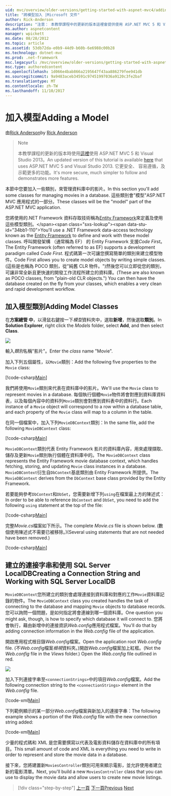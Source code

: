 ```yaml
---
uid: mvc/overview/older-versions/getting-started-with-aspnet-mvc4/adding-a-model
title: "將模型加入 |Microsoft 文件"
author: Rick-Anderson
description: "注意： 本教學課程中的更新的版本這裡會提供使用 ASP.NET MVC 5 和 Visual Studio 2013。 這是更安全、 容易遵循，以及示範..."
ms.author: aspnetcontent
manager: wpickett
ms.date: 08/28/2012
ms.topic: article
ms.assetid: 53db72da-e0b9-44d9-b60b-6e6988c00b28
ms.technology: dotnet-mvc
ms.prod: .net-framework
msc.legacyurl: /mvc/overview/older-versions/getting-started-with-aspnet-mvc4/adding-a-model
msc.type: authoredcontent
ms.openlocfilehash: 1d066e4bab866a2195647f43aa886279fee941db
ms.sourcegitcommit: 9a9483aceb34591c97451997036a9120c3fe2baf
ms.translationtype: MT
ms.contentlocale: zh-TW
ms.lasthandoff: 11/10/2017
---
```

<a name="adding-a-model"></a><span data-ttu-id="34bb1-104">加入模型</span><span class="sxs-lookup"><span data-stu-id="34bb1-104">Adding a Model</span></span>
====================
<span data-ttu-id="34bb1-105">由[Rick Anderson](https://github.com/Rick-Anderson)</span><span class="sxs-lookup"><span data-stu-id="34bb1-105">by [Rick Anderson](https://github.com/Rick-Anderson)</span></span>

> > [!NOTE]
> > <span data-ttu-id="34bb1-106">本教學課程的更新的版本時使用[這裡](../../getting-started/introduction/getting-started.md)使用 ASP.NET MVC 5 和 Visual Studio 2013。</span><span class="sxs-lookup"><span data-stu-id="34bb1-106">An updated version of this tutorial is available [here](../../getting-started/introduction/getting-started.md) that uses ASP.NET MVC 5 and Visual Studio 2013.</span></span> <span data-ttu-id="34bb1-107">它更安全、 容易遵循，及示範更多的功能。</span><span class="sxs-lookup"><span data-stu-id="34bb1-107">It's more secure, much simpler to follow and demonstrates more features.</span></span>


<span data-ttu-id="34bb1-108">本節中您要加入一些類別，來管理資料庫中的影片。</span><span class="sxs-lookup"><span data-stu-id="34bb1-108">In this section you'll add some classes for managing movies in a database.</span></span> <span data-ttu-id="34bb1-109">這些類別會&quot;模型&quot;ASP.NET MVC 應用程式的一部分。</span><span class="sxs-lookup"><span data-stu-id="34bb1-109">These classes will be the &quot;model&quot; part of the ASP.NET MVC application.</span></span>

<span data-ttu-id="34bb1-110">您將使用的.NET Framework 資料存取技術稱為[Entity Framework](https://msdn.microsoft.com/en-us/library/bb399572(VS.110).aspx)來定義及使用這些模型類別。</span><span class="sxs-lookup"><span data-stu-id="34bb1-110">You'll use a .NET Framework data-access technology known as the [Entity Framework](https://msdn.microsoft.com/en-us/library/bb399572(VS.110).aspx) to define and work with these model classes.</span></span> <span data-ttu-id="34bb1-111">呼叫開發架構 （通常稱為 EF） 的 Entity Framework 支援*Code First*。</span><span class="sxs-lookup"><span data-stu-id="34bb1-111">The Entity Framework (often referred to as EF) supports a development paradigm called *Code First*.</span></span> <span data-ttu-id="34bb1-112">程式碼第一次可讓您撰寫簡單的類別來建立模型物件。</span><span class="sxs-lookup"><span data-stu-id="34bb1-112">Code First allows you to create model objects by writing simple classes.</span></span> <span data-ttu-id="34bb1-113">(這些是也稱為 POCO 類別，從&quot;純舊 CLR 物件。&quot;)然後您可以立即從您的類別，可讓非常全新且更快速的開發工作流程所建立的資料庫。</span><span class="sxs-lookup"><span data-stu-id="34bb1-113">(These are also known as POCO classes, from &quot;plain-old CLR objects.&quot;) You can then have the database created on the fly from your classes, which enables a very clean and rapid development workflow.</span></span>

## <a name="adding-model-classes"></a><span data-ttu-id="34bb1-114">加入模型類別</span><span class="sxs-lookup"><span data-stu-id="34bb1-114">Adding Model Classes</span></span>

<span data-ttu-id="34bb1-115">在**方案總管 中**，以滑鼠右鍵按一下*模型*資料夾中，選取**新增**，然後選取**類別**。</span><span class="sxs-lookup"><span data-stu-id="34bb1-115">In **Solution Explorer**, right click the *Models* folder, select **Add**, and then select **Class**.</span></span>

![](adding-a-model/_static/image1.png)

<span data-ttu-id="34bb1-116">輸入*類別*名稱&quot;影片&quot;。</span><span class="sxs-lookup"><span data-stu-id="34bb1-116">Enter the *class* name &quot;Movie&quot;.</span></span>

<span data-ttu-id="34bb1-117">加入下列五個屬性，以`Movie`類別：</span><span class="sxs-lookup"><span data-stu-id="34bb1-117">Add the following five properties to the `Movie` class:</span></span>

[!code-csharp[Main](adding-a-model/samples/sample1.cs)]

<span data-ttu-id="34bb1-118">我們將使用`Movie`類別來代表在資料庫中的影片。</span><span class="sxs-lookup"><span data-stu-id="34bb1-118">We'll use the `Movie` class to represent movies in a database.</span></span> <span data-ttu-id="34bb1-119">每個執行個體`Movie`物件將會對應到資料庫資料表，以及每個內容中的資料列`Movie`類別會對應到資料表中的資料行。</span><span class="sxs-lookup"><span data-stu-id="34bb1-119">Each instance of a `Movie` object will correspond to a row within a database table, and each property of the `Movie` class will map to a column in the table.</span></span>

<span data-ttu-id="34bb1-120">在同一個檔案中，加入下列`MovieDBContext`類別：</span><span class="sxs-lookup"><span data-stu-id="34bb1-120">In the same file, add the following `MovieDBContext` class:</span></span>

[!code-csharp[Main](adding-a-model/samples/sample2.cs)]

<span data-ttu-id="34bb1-121">`MovieDBContext`類別代表 Entity Framework 影片的資料庫內容，用來處理擷取、 儲存及更新`Movie`類別執行個體在資料庫中的。</span><span class="sxs-lookup"><span data-stu-id="34bb1-121">The `MovieDBContext` class represents the Entity Framework movie database context, which handles fetching, storing, and updating `Movie` class instances in a database.</span></span> <span data-ttu-id="34bb1-122">`MovieDBContext`衍生自`DbContext`基底類別由 Entity Framework 所提供。</span><span class="sxs-lookup"><span data-stu-id="34bb1-122">The `MovieDBContext` derives from the `DbContext` base class provided by the Entity Framework.</span></span>

<span data-ttu-id="34bb1-123">若要能夠參考`DbContext`和`DbSet`，您需要新增下列`using`在檔案最上方的陳述式：</span><span class="sxs-lookup"><span data-stu-id="34bb1-123">In order to be able to reference `DbContext` and `DbSet`, you need to add the following `using` statement at the top of the file:</span></span>

[!code-csharp[Main](adding-a-model/samples/sample3.cs)]

<span data-ttu-id="34bb1-124">完整*Movie.cs*檔案如下所示。</span><span class="sxs-lookup"><span data-stu-id="34bb1-124">The complete *Movie.cs* file is shown below.</span></span> <span data-ttu-id="34bb1-125">(數個使用陳述式不需要已被移除。)</span><span class="sxs-lookup"><span data-stu-id="34bb1-125">(Several using statements that are not needed have been removed.)</span></span>

[!code-csharp[Main](adding-a-model/samples/sample4.cs)]

## <a name="creating-a-connection-string-and-working-with-sql-server-localdb"></a><span data-ttu-id="34bb1-126">建立的連接字串和使用 SQL Server LocalDB</span><span class="sxs-lookup"><span data-stu-id="34bb1-126">Creating a Connection String and Working with SQL Server LocalDB</span></span>

<span data-ttu-id="34bb1-127">`MovieDBContext`您所建立的類別會處理連接到資料庫和對應的工作`Movie`資料庫記錄的物件。</span><span class="sxs-lookup"><span data-stu-id="34bb1-127">The `MovieDBContext` class you created handles the task of connecting to the database and mapping `Movie` objects to database records.</span></span> <span data-ttu-id="34bb1-128">您可以詢問一個問題，是如何指定將會連線到哪一個資料庫。</span><span class="sxs-lookup"><span data-stu-id="34bb1-128">One question you might ask, though, is how to specify which database it will connect to.</span></span> <span data-ttu-id="34bb1-129">您將會執行，藉由新增中的連接資訊*Web.config*應用程式檔案。</span><span class="sxs-lookup"><span data-stu-id="34bb1-129">You'll do that by adding connection information in the *Web.config* file of the application.</span></span>

<span data-ttu-id="34bb1-130">開啟應用程式根目錄*Web.config*檔案。</span><span class="sxs-lookup"><span data-stu-id="34bb1-130">Open the application root *Web.config* file.</span></span> <span data-ttu-id="34bb1-131">(不*Web.config*檔案*檢視*資料夾。)開啟*Web.config*檔案加上紅框。</span><span class="sxs-lookup"><span data-stu-id="34bb1-131">(Not the *Web.config* file in the *Views* folder.) Open the *Web.config* file outlined in red.</span></span>

![](adding-a-model/_static/image2.png)

<span data-ttu-id="34bb1-132">加入下列連接字串至`<connectionStrings>`中的項目*Web.config*檔案。</span><span class="sxs-lookup"><span data-stu-id="34bb1-132">Add the following connection string to the `<connectionStrings>` element in the *Web.config* file.</span></span>

[!code-xml[Main](adding-a-model/samples/sample5.xml)]

<span data-ttu-id="34bb1-133">下列範例顯示的某一部分*Web.config*檔案與新加入的連接字串：</span><span class="sxs-lookup"><span data-stu-id="34bb1-133">The following example shows a portion of the *Web.config* file with the new connection string added:</span></span>

[!code-xml[Main](adding-a-model/samples/sample6.xml?highlight=6-9)]

<span data-ttu-id="34bb1-134">少量的程式碼和 XML 是您需要撰寫以代表及電影資料儲存在資料庫中的所有項目。</span><span class="sxs-lookup"><span data-stu-id="34bb1-134">This small amount of code and XML is everything you need to write in order to represent and store the movie data in a database.</span></span>

<span data-ttu-id="34bb1-135">接下來，您將建置新`MoviesController`類別可用來顯示電影，並允許使用者建立新的電影清單。</span><span class="sxs-lookup"><span data-stu-id="34bb1-135">Next, you'll build a new `MoviesController` class that you can use to display the movie data and allow users to create new movie listings.</span></span>

>[!div class="step-by-step"]
<span data-ttu-id="34bb1-136">[上一頁](adding-a-view.md)
[下一頁](accessing-your-models-data-from-a-controller.md)</span><span class="sxs-lookup"><span data-stu-id="34bb1-136">[Previous](adding-a-view.md)
[Next](accessing-your-models-data-from-a-controller.md)</span></span>
